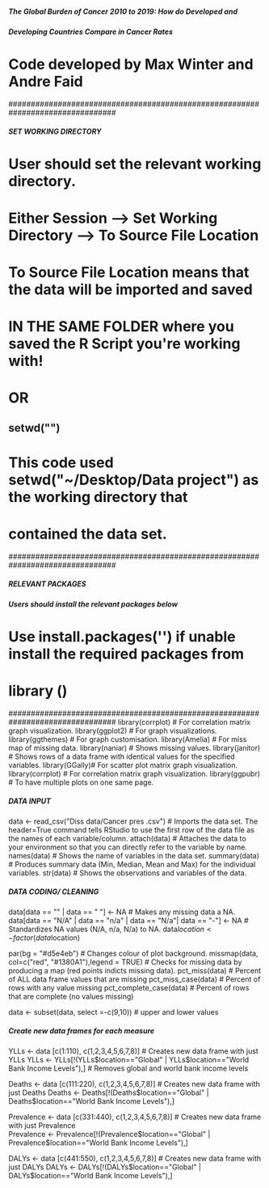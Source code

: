 ##### The Global Burden of Cancer 2010 to 2019: How do Developed and           #
##### Developing Countries Compare in Cancer Rates                             #
# Code developed by Max Winter and Andre Faid                                  #
################################################################################

##### SET WORKING DIRECTORY ####################################################
# User should set the relevant working directory.                              #
# Either Session --> Set Working Directory --> To Source File Location         #
# To Source File Location means that the data will be imported and saved       #
# IN THE SAME FOLDER where you saved the R Script you're working with!         #
# OR                                                                           #
## setwd("")                                                                   #
# This code used setwd("~/Desktop/Data project") as the working directory that #
# contained the data set.                                                      # 
################################################################################

##### RELEVANT PACKAGES ########################################################
##### Users should install the relevant packages below                         #
#                                                                              #
# Use install.packages('') if unable install the required packages from        #
# library ()                                                                   #
################################################################################
library(corrplot) # For correlation matrix graph visualization.
library(ggplot2) # For graph visualizations. 
library(ggthemes) # For graph customisation.
library(Amelia) # For miss map of missing data.
library(naniar) # Shows missing values. 
library(janitor) # Shows rows of a data frame with identical values for the specified variables.
library(GGally)# For scatter plot matrix graph visualization. 
library(corrplot) # For correlation matrix graph visualization.
library(ggpubr) # To have multiple plots on one same page. 

##### DATA INPUT ###############################################################
data <- read_csv("Diss data/Cancer pres  .csv") # Imports the data set. The header=True command tells RStudio to use the first row of the data file as the names of each variable/column. 
attach(data) # Attaches the data to your environment so that you can directly refer to the variable by name.
names(data) # Shows the name of variables in the data set.
summary(data) # Produces summary data (Min, Median, Mean and Max) for the individual variables. 
str(data) # Shows the observations and variables of the data.


##### DATA CODING/ CLEANING ####################################################
data[data == "" | data == " "] <- NA # Makes any missing data a NA. 
data[data == "N/A" | data == "n/a" | data == "N/a"| data == "-"] <- NA # Standardizes NA values (N/A, n/a, N/a) to NA. 
data$location <- factor(data$location)                                               

par(bg = "#d5e4eb") # Changes colour of plot background. 
missmap(data, col=c("red", "#1380A1"),legend = TRUE) # Checks for missing data by producing a map (red points indicts missing data). 
pct_miss(data) # Percent of ALL data frame values that are missing
pct_miss_case(data) # Percent of rows with any value missing
pct_complete_case(data) # Percent of rows that are complete (no values missing) 

data <- subset(data, select =-c(9,10)) # upper and lower values  

##### Create new data frames for each measure ##################################
YLLs <- data [c(1:110), c(1,2,3,4,5,6,7,8)] # Creates new data frame with just YLLs 
YLLs <- YLLs[!(YLLs$location=="Global" | YLLs$location=="World Bank Income Levels"),] # Removes global and world bank income levels 

Deaths <- data [c(111:220), c(1,2,3,4,5,6,7,8)] # Creates new data frame with just Deaths 
Deaths <- Deaths[!(Deaths$location=="Global" | Deaths$location=="World Bank Income Levels"),]

Prevalence <- data [c(331:440), c(1,2,3,4,5,6,7,8)] # Creates new data frame with just Prevalence  
Prevalence <- Prevalence[!(Prevalence$location=="Global" | Prevalence$location=="World Bank Income Levels"),]

DALYs <- data [c(441:550), c(1,2,3,4,5,6,7,8)] # Creates new data frame with just DALYs 
DALYs <- DALYs[!(DALYs$location=="Global" | DALYs$location=="World Bank Income Levels"),]



















